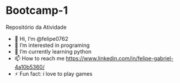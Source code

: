 # Bootcamp-1
Repositório da Atividade
- 👋 Hi, I’m @felipe0762
- 👀 I’m interested in programing
- 🌱 I’m currently learning python
- 📫 How to reach me https://www.linkedin.com/in/felipe-gabriel-4a10b5360/
- ⚡ Fun fact: i love to play games
